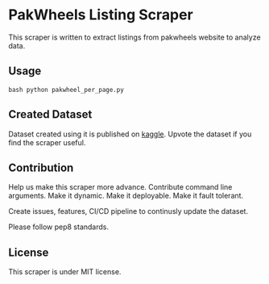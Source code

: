 # PakWheels Listing Scraper

This scraper is written to extract listings from pakwheels website to analyze data.

## Usage

`bash
python pakwheel_per_page.py
`

## Created Dataset

Dataset created using it is published on [kaggle](ttps://www.kaggle.com/asimzahid/pakistans-largest-pakwheels-automobiles-listings). Upvote the dataset if you find the scraper useful.

## Contribution

Help us make this scraper more advance. Contribute command line arguments. Make it dynamic. Make it deployable. Make it fault tolerant.

Create issues, features, CI/CD pipeline to continusly update the dataset.

Please follow pep8 standards.

## License

This scraper is under MIT license.